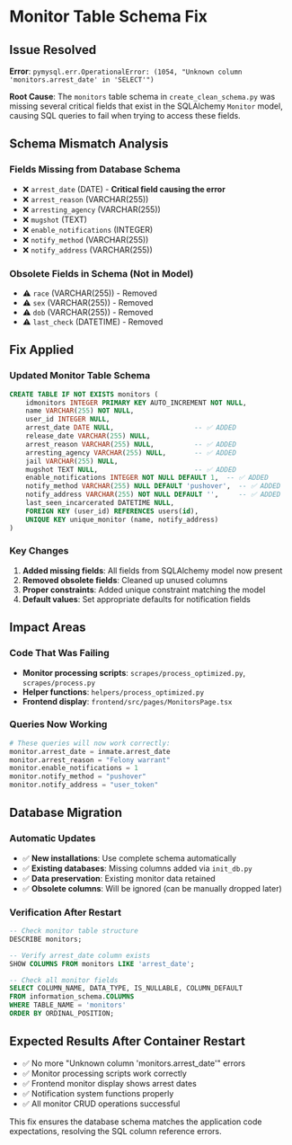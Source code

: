 # Monitor Table Schema Fix

## Issue Resolved
**Error**: `pymysql.err.OperationalError: (1054, "Unknown column 'monitors.arrest_date' in 'SELECT'")`

**Root Cause**: The `monitors` table schema in `create_clean_schema.py` was missing several critical fields that exist in the SQLAlchemy `Monitor` model, causing SQL queries to fail when trying to access these fields.

## Schema Mismatch Analysis

### Fields Missing from Database Schema
- ❌ `arrest_date` (DATE) - **Critical field causing the error**
- ❌ `arrest_reason` (VARCHAR(255))
- ❌ `arresting_agency` (VARCHAR(255)) 
- ❌ `mugshot` (TEXT)
- ❌ `enable_notifications` (INTEGER)
- ❌ `notify_method` (VARCHAR(255))
- ❌ `notify_address` (VARCHAR(255))

### Obsolete Fields in Schema (Not in Model)
- ⚠️ `race` (VARCHAR(255)) - Removed
- ⚠️ `sex` (VARCHAR(255)) - Removed  
- ⚠️ `dob` (VARCHAR(255)) - Removed
- ⚠️ `last_check` (DATETIME) - Removed

## Fix Applied

### Updated Monitor Table Schema
```sql
CREATE TABLE IF NOT EXISTS monitors (
    idmonitors INTEGER PRIMARY KEY AUTO_INCREMENT NOT NULL,
    name VARCHAR(255) NOT NULL,
    user_id INTEGER NULL,
    arrest_date DATE NULL,                    -- ✅ ADDED
    release_date VARCHAR(255) NULL,
    arrest_reason VARCHAR(255) NULL,          -- ✅ ADDED
    arresting_agency VARCHAR(255) NULL,       -- ✅ ADDED
    jail VARCHAR(255) NULL,
    mugshot TEXT NULL,                        -- ✅ ADDED
    enable_notifications INTEGER NOT NULL DEFAULT 1,  -- ✅ ADDED
    notify_method VARCHAR(255) NULL DEFAULT 'pushover',  -- ✅ ADDED
    notify_address VARCHAR(255) NOT NULL DEFAULT '',     -- ✅ ADDED
    last_seen_incarcerated DATETIME NULL,
    FOREIGN KEY (user_id) REFERENCES users(id),
    UNIQUE KEY unique_monitor (name, notify_address)
)
```

### Key Changes
1. **Added missing fields**: All fields from SQLAlchemy model now present
2. **Removed obsolete fields**: Cleaned up unused columns
3. **Proper constraints**: Added unique constraint matching the model
4. **Default values**: Set appropriate defaults for notification fields

## Impact Areas

### Code That Was Failing
- **Monitor processing scripts**: `scrapes/process_optimized.py`, `scrapes/process.py`
- **Helper functions**: `helpers/process_optimized.py`
- **Frontend display**: `frontend/src/pages/MonitorsPage.tsx`

### Queries Now Working
```python
# These queries will now work correctly:
monitor.arrest_date = inmate.arrest_date
monitor.arrest_reason = "Felony warrant"
monitor.enable_notifications = 1
monitor.notify_method = "pushover"
monitor.notify_address = "user_token"
```

## Database Migration

### Automatic Updates
- ✅ **New installations**: Use complete schema automatically
- ✅ **Existing databases**: Missing columns added via `init_db.py`
- ✅ **Data preservation**: Existing monitor data retained
- ✅ **Obsolete columns**: Will be ignored (can be manually dropped later)

### Verification After Restart
```sql
-- Check monitor table structure
DESCRIBE monitors;

-- Verify arrest_date column exists
SHOW COLUMNS FROM monitors LIKE 'arrest_date';

-- Check all monitor fields
SELECT COLUMN_NAME, DATA_TYPE, IS_NULLABLE, COLUMN_DEFAULT 
FROM information_schema.COLUMNS 
WHERE TABLE_NAME = 'monitors' 
ORDER BY ORDINAL_POSITION;
```

## Expected Results After Container Restart
- ✅ No more "Unknown column 'monitors.arrest_date'" errors
- ✅ Monitor processing scripts work correctly
- ✅ Frontend monitor display shows arrest dates
- ✅ Notification system functions properly
- ✅ All monitor CRUD operations successful

This fix ensures the database schema matches the application code expectations, resolving the SQL column reference errors.
